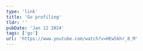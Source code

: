 ```yaml
---
type: 'link'
title: 'Go profiling'
tldr: ''
pubDate: 'Jan 12 2024'
tags: ['go']
url: 'https://www.youtube.com/watch?v=HEwSkhr_8_M'
---
```

